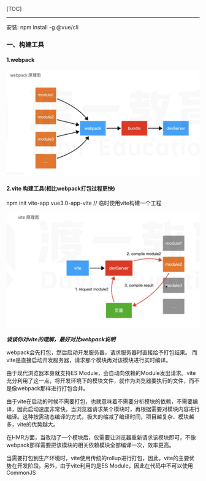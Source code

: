 [TOC]
***

安装: npm install -g @vue/cli

### 一、构建工具
#### 1.webpack

![](./01.webpack原理图.png)

#### 2.vite 构建工具(相比webpack打包过程更快)

npm init vite-app vue3.0-app-vite // 临时使用vite构建一个工程

![](./01.vite原理图.png)

***谈谈你对vite的理解，最好对比webpack说明***

webpack会先打包，然后启动开发服务器，请求服务器时直接给予打包结果。
而vite是直接启动开发服务器，请求那个模块再对该模块进行实时编译。

由于现代浏览器本身就支持ES Module，会自动向依赖的Module发出请求。vite充分利用了这一点，将开发环境下的模块文件，就作为浏览器要执行的文件，而不是像webpack那样进行打包合并。

由于vite在启动的时候不需要打包，也就意味着不需要分析模块的依赖，不需要编译，因此启动速度非常快。当浏览器请求某个模块时，再根据需要对模块内容进行编译。这种按需动态编译的方式，极大的缩减了编译时间，项目越复杂、模块越多，vite的优势越大。

在HMR方面，当改动了一个模块后，仅需要让浏览器重新请求该模块即可，不像webpack那样需要把该模块的相关依赖模块全部编译一次，效率更高。

当需要打包到生产环境时，vite使用传统的rollup进行打包，因此，vite的主要优势在开发阶段。另外，由于vite利用的是ES Module，因此在代码中不可以使用CommonJS
